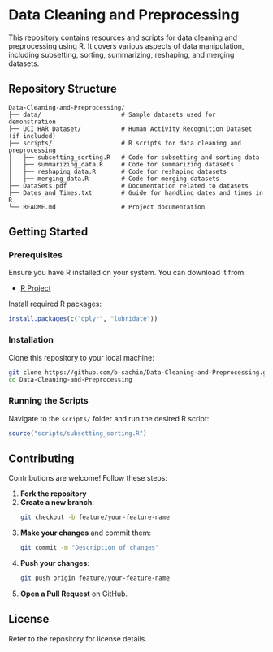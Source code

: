 # Data Cleaning and Preprocessing

This repository contains resources and scripts for data cleaning and preprocessing using R. It covers various aspects of data manipulation, including subsetting, sorting, summarizing, reshaping, and merging datasets.

## Repository Structure

```
Data-Cleaning-and-Preprocessing/
├── data/                      # Sample datasets used for demonstration
├── UCI HAR Dataset/           # Human Activity Recognition Dataset (if included)
├── scripts/                   # R scripts for data cleaning and preprocessing
│   ├── subsetting_sorting.R   # Code for subsetting and sorting data
│   ├── summarizing_data.R     # Code for summarizing datasets
│   ├── reshaping_data.R       # Code for reshaping datasets
│   ├── merging_data.R         # Code for merging datasets
├── DataSets.pdf               # Documentation related to datasets
├── Dates_and_Times.txt        # Guide for handling dates and times in R
└── README.md                  # Project documentation
```

## Getting Started

### Prerequisites

Ensure you have R installed on your system. You can download it from:
- [R Project](https://www.r-project.org/)

Install required R packages:
```r
install.packages(c("dplyr", "lubridate"))
```

### Installation

Clone this repository to your local machine:
```bash
git clone https://github.com/b-sachin/Data-Cleaning-and-Preprocessing.git
cd Data-Cleaning-and-Preprocessing
```

### Running the Scripts

Navigate to the `scripts/` folder and run the desired R script:
```r
source("scripts/subsetting_sorting.R")
```

## Contributing

Contributions are welcome! Follow these steps:

1. **Fork the repository**
2. **Create a new branch**:
   ```bash
   git checkout -b feature/your-feature-name
   ```
3. **Make your changes** and commit them:
   ```bash
   git commit -m "Description of changes"
   ```
4. **Push your changes**:
   ```bash
   git push origin feature/your-feature-name
   ```
5. **Open a Pull Request** on GitHub.

## License

Refer to the repository for license details.


